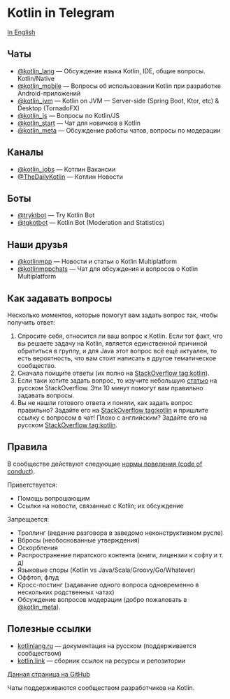 # Kotlin in Telegram

[In English](https://kotlinby.github.io/kotlin-telegram/en/)

## Чаты

* [@kotlin_lang](https://t.me/kotlin_lang) — Обсуждение языка Kotlin, IDE, общие вопросы. Kotlin/Native
* [@kotlin_mobile](https://t.me/kotlin_mobile) — Вопросы об использовании Kotlin при разработке Android-приложений
* [@kotlin_jvm](https://t.me/kotlin_jvm) — Kotlin on JVM — Server-side (Spring Boot, Ktor, etc) & Desktop (TornadoFX)
* [@kotlin_js](https://t.me/kotlin_js) — Вопросы по Kotlin/JS
* [@kotlin_start](https://t.me/kotlin_start) — Чат для новичков в Kotlin
* [@kotlin_meta](https://t.me/kotlin_meta) — Обсуждение работы чатов, вопросы по модерации

## Каналы

* [@kotlin_jobs](https://t.me/kotlin_jobs) — Котлин Вакансии
* [@TheDailyKotlin](https://t.me/TheDailyKotlin) — Котлин Новости

## Боты

* [@tryktbot](https://t.me/tryktbot) — Try Kotlin Bot
* [@tgkotbot](https://t.me/tgkotbot) — Kotlin Bot (Moderation and Statistics)

## Наши друзья

* [@kotlinmpp](https://t.me/kotlinmpp) — Новости и статьи о Kotlin Multiplatform
* [@kotlinmppchats](https://t.me/kotlinmppchats) — Чат для обсуждения и вопросов о Kotlin Multiplatform

## Как задавать вопросы

Несколько моментов, которые помогут вам задать вопрос так, чтобы получить ответ:

1. Спросите себя, относится ли ваш вопрос к Kotlin. Если тот факт, что вы решаете задачу на Kotlin, является единственной причиной обратиться в группу, и для Java этот вопрос всё ещё актуален, то есть вероятность, что вам стоит написать в другое тематическое сообщество.
1. Сначала поищите ответы (их полно на [StackOverflow tag:kotlin](https://stackoverflow.com/questions/tagged/kotlin)).
1. Если таки хотите задать вопрос, то изучите небольшую [статью](https://ru.stackoverflow.com/help/how-to-ask) на русском StackOverflow. Эти 10 минут помогут вам правильно задавать вопросы.
1. Вы не нашли готового ответа и поняли, как задать вопрос правильно? Задайте его на [StackOverflow tag:kotlin](https://stackoverflow.com/questions/tagged/kotlin) и пришлите ссылку с вопросом в чат! Плохо с английским? Задайте его на русском [StackOverflow tag:kotlin](https://ru.stackoverflow.com/questions/tagged/kotlin).

## Правила

В сообществе действуют следующие [нормы поведения (code of conduct)](https://kotlinby.github.io/kotlin-telegram/code-of-conduct).

Приветствуется:

* Помощь вопрошающим
* Ссылки на новости, связанные с Kotlin; их обсуждение

Запрещается: 

* Троллинг (ведение разговора в заведомо неконструктивном русле)
* Вбросы (необоснованные утверждения)
* Оскорбления
* Распространение пиратского контента (книги, лицензии к софту и т. д)
* Языковые споры (Kotlin vs Java/Scala/Groovy/Go/Whatever)
* Оффтоп, флуд
* Кросс-постинг (задавание одного вопроса одновременно в нескольких родственных чатах)
* Обсуждение вопросов модерации (добро пожаловать в [@kotlin_meta](https://t.me/kotlin_meta)).

## Полезные ссылки

* [kotlinlang.ru](http://kotlinlang.ru/) — документация на русском (поддерживается сообществом) 
* [kotlin.link](https://kotlin.link/) — сборник ссылок на ресурсы и репозитории

[Данная страница на GitHub](https://github.com/KotlinBy/kotlin-telegram/blob/master/docs/index.md)

Чаты поддерживаются сообществом разработчиков на Kotlin.
